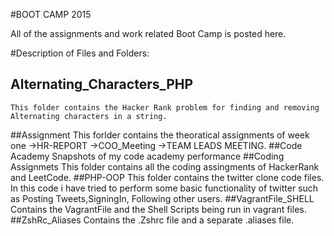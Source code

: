 #BOOT CAMP 2015

All of the assignments and work related Boot Camp is posted here.

#Description of Files and Folders:
 
## Alternating_Characters_PHP
	This folder contains the Hacker Rank problem for finding and removing Alternating characters in a string.
##Assignment
	This forlder contains the theoratical assignments of week one
			->HR-REPORT
			->COO_Meeting
			->TEAM LEADS MEETING.
##Code Academy
	Snapshots of my code academy performance
##Coding Assignmets
	This folder contains all the coding assingments of HackerRank and LeetCode.
##PHP-OOP
	This folder contains the twitter clone code files.
	In this code i have tried to perform some basic functionality of twitter such as Posting Tweets,SigningIn, Following other users.
##VagrantFile_SHELL
	Contains the VagrantFile and the Shell Scripts being run in vagrant files.
##ZshRc_Aliases
	Contains the .Zshrc file and a separate .aliases file.

